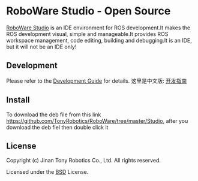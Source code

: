 # RoboWare Studio - Open Source

[RoboWare Studio](http://www.roboware.me) is an IDE environment for ROS development.It makes the ROS development visual, simple and manageable.It provides ROS workspace management, code editing, building and debugging.It is an IDE, but it will not be an IDE only!

## Development

Please refer to the [Development Guide](DEVELOPMENT_GUIDE.txt) for details. 这里是中文版: [开发指南](开发指南.txt)

## Install
To download the deb file from this link https://github.com/TonyRobotics/RoboWare/tree/master/Studio, after you download the deb fiel  then double click it 

## License

Copyright (c) Jinan Tony Robotics Co., Ltd. All rights reserved.

Licensed under the [BSD](LICENSE) License.
